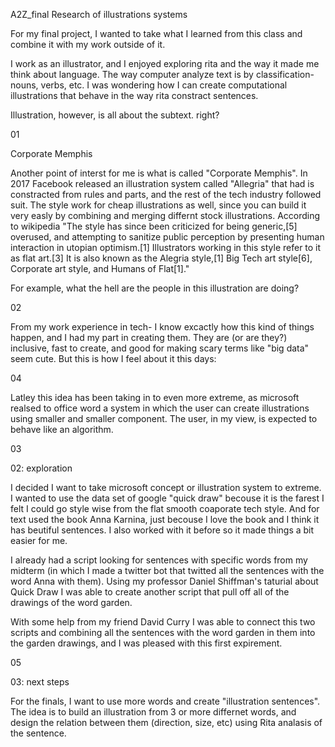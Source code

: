A2Z_final
Research of illustrations systems

For my final project, I wanted to take what I learned from this class and combine it with my work outside of it.

I work as an illustrator, and I enjoyed exploring rita and the way it made me think about language. The way computer analyze text is by classification- nouns, verbs, etc. I was wondering how I can create computational illustrations that behave in the way rita constract sentences.

Illustration, however, is all about the subtext. right?

01

Corporate Memphis

Another point of interst for me is what is called "Corporate Memphis". In 2017 Facebook released an illustration system called "Allegria" that had is constracted from rules and parts, and the rest of the tech industry followed suit. The style work for cheap illustrations as well, since you can build it very easly by combining and merging differnt stock illustrations. According to wikipedia "The style has since been criticized for being generic,[5] overused, and attempting to sanitize public perception by presenting human interaction in utopian optimism.[1] Illustrators working in this style refer to it as flat art.[3] It is also known as the Alegria style,[1] Big Tech art style[6], Corporate art style, and Humans of Flat[1]."

For example, what the hell are the people in this illustration are doing?

02

From my work experience in tech- I know excactly how this kind of things happen, and I had my part in creating them. They are (or are they?) inclusive, fast to create, and good for making scary terms like "big data" seem cute. But this is how I feel about it this days:

04

Latley this idea has been taking in to even more extreme, as microsoft realsed to office word a system in which the user can create illustrations using smaller and smaller component. The user, in my view, is expected to behave like an algorithm.

03

02: exploration

I decided I want to take microsoft concept or illustration system to extreme. I wanted to use the data set of google "quick draw" becouse it is the farest I felt I could go style wise from the flat smooth coaporate tech style. And for text used the book Anna Karnina, just becouse I love the book and I think it has beutiful sentences. I also worked with it before so it made things a bit easier for me.

I already had a script looking for sentences with specific words from my midterm (in which I made a twitter bot that twitted all the sentences with the word Anna with them). Using my professor Daniel Shiffman's taturial about Quick Draw I was able to create another script that pull off all of the drawings of the word garden.

With some help from my friend David Curry I was able to connect this two scripts and combining all the sentences with the word garden in them into the garden drawings, and I was pleased with this first expirement.

05

03: next steps

For the finals, I want to use more words and create "illustration sentences". The idea is to build an illustration from 3 or more differnet words, and design the relation between them (direction, size, etc) using Rita analasis of the sentence.
